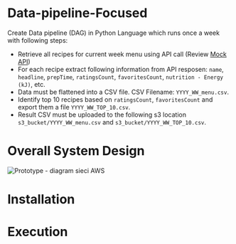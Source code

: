 # Data-pipeline-Focused

Create Data pipeline (DAG) in Python Language which runs once a week with following steps:

- Retrieve all recipes for current week menu using API call (Review [Mock API](https://hellofresh-au.free.beeceptor.com/menus/2021-W10/classic-box))
- For each recipe extract following information from API resposen: `name`, `headline`, `prepTime`, `ratingsCount`, `favoritesCount`, `nutrition - Energy (kJ)`, etc.
- Data must be flattened into a CSV file. CSV Filename: `YYYY_WW_menu.csv`.
- Identify top 10 recipes based on `ratingsCount`, `favoritesCount` and export them a file `YYYY_WW_TOP_10.csv`. 
- Result CSV must be uploaded to the following s3 location `s3_bucket/YYYY_WW_menu.csv` and `s3_bucket/YYYY_WW_TOP_10.csv`.

# Overall System Design

![Prototype - diagram sieci AWS](https://user-images.githubusercontent.com/34445145/147894558-3a1c7c80-0d28-4a6e-8530-ca093c20c613.png)


# Installation



# Execution


